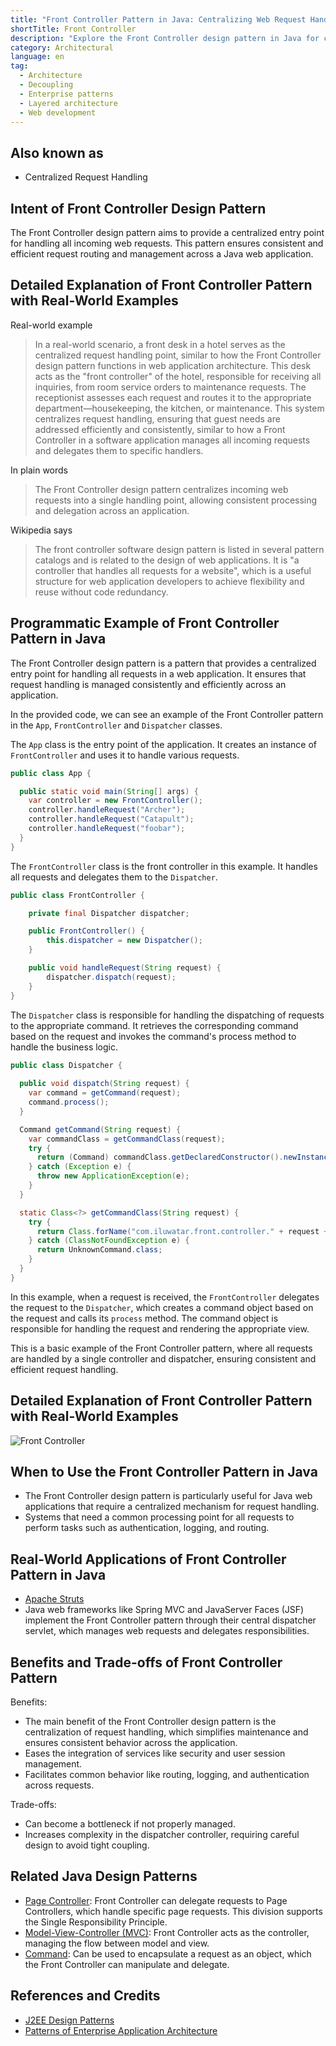 ```yaml
---
title: "Front Controller Pattern in Java: Centralizing Web Request Handling"
shortTitle: Front Controller
description: "Explore the Front Controller design pattern in Java for centralized request handling. Learn how to improve web application efficiency and consistency with this architectural pattern."
category: Architectural
language: en
tag:
  - Architecture
  - Decoupling
  - Enterprise patterns
  - Layered architecture
  - Web development
---
```


## Also known as

* Centralized Request Handling

## Intent of Front Controller Design Pattern

The Front Controller design pattern aims to provide a centralized entry point for handling all incoming web requests. This pattern ensures consistent and efficient request routing and management across a Java web application.

## Detailed Explanation of Front Controller Pattern with Real-World Examples

Real-world example

> In a real-world scenario, a front desk in a hotel serves as the centralized request handling point, similar to how the Front Controller design pattern functions in web application architecture. This desk acts as the "front controller" of the hotel, responsible for receiving all inquiries, from room service orders to maintenance requests. The receptionist assesses each request and routes it to the appropriate department—housekeeping, the kitchen, or maintenance. This system centralizes request handling, ensuring that guest needs are addressed efficiently and consistently, similar to how a Front Controller in a software application manages all incoming requests and delegates them to specific handlers.

In plain words

> The Front Controller design pattern centralizes incoming web requests into a single handling point, allowing consistent processing and delegation across an application.

Wikipedia says

> The front controller software design pattern is listed in several pattern catalogs and is related to the design of web applications. It is "a controller that handles all requests for a website", which is a useful structure for web application developers to achieve flexibility and reuse without code redundancy.

## Programmatic Example of Front Controller Pattern in Java

The Front Controller design pattern is a pattern that provides a centralized entry point for handling all requests in a web application. It ensures that request handling is managed consistently and efficiently across an application.

In the provided code, we can see an example of the Front Controller pattern in the `App`, `FrontController` and `Dispatcher` classes.

The `App` class is the entry point of the application. It creates an instance of `FrontController` and uses it to handle various requests.

```java
public class App {

  public static void main(String[] args) {
    var controller = new FrontController();
    controller.handleRequest("Archer");
    controller.handleRequest("Catapult");
    controller.handleRequest("foobar");
  }
}
```

The `FrontController` class is the front controller in this example. It handles all requests and delegates them to the `Dispatcher`.

```java
public class FrontController {

    private final Dispatcher dispatcher;

    public FrontController() {
        this.dispatcher = new Dispatcher();
    }

    public void handleRequest(String request) {
        dispatcher.dispatch(request);
    }
}
```

The `Dispatcher` class is responsible for handling the dispatching of requests to the appropriate command. It retrieves the corresponding command based on the request and invokes the command's process method to handle the business logic.

```java
public class Dispatcher {
    
  public void dispatch(String request) {
    var command = getCommand(request);
    command.process();
  }

  Command getCommand(String request) {
    var commandClass = getCommandClass(request);
    try {
      return (Command) commandClass.getDeclaredConstructor().newInstance();
    } catch (Exception e) {
      throw new ApplicationException(e);
    }
  }

  static Class<?> getCommandClass(String request) {
    try {
      return Class.forName("com.iluwatar.front.controller." + request + "Command");
    } catch (ClassNotFoundException e) {
      return UnknownCommand.class;
    }
  }
}
```

In this example, when a request is received, the `FrontController` delegates the request to the `Dispatcher`, which creates a command object based on the request and calls its `process` method. The command object is responsible for handling the request and rendering the appropriate view.

This is a basic example of the Front Controller pattern, where all requests are handled by a single controller and dispatcher, ensuring consistent and efficient request handling.

## Detailed Explanation of Front Controller Pattern with Real-World Examples

![Front Controller](./etc/front-controller.png "Front Controller")

## When to Use the Front Controller Pattern in Java

* The Front Controller design pattern is particularly useful for Java web applications that require a centralized mechanism for request handling.
* Systems that need a common processing point for all requests to perform tasks such as authentication, logging, and routing.

## Real-World Applications of Front Controller Pattern in Java

* [Apache Struts](https://struts.apache.org/)
* Java web frameworks like Spring MVC and JavaServer Faces (JSF) implement the Front Controller pattern through their central dispatcher servlet, which manages web requests and delegates responsibilities.

## Benefits and Trade-offs of Front Controller Pattern

Benefits:

* The main benefit of the Front Controller design pattern is the centralization of request handling, which simplifies maintenance and ensures consistent behavior across the application.
* Eases the integration of services like security and user session management.
* Facilitates common behavior like routing, logging, and authentication across requests.

Trade-offs:

* Can become a bottleneck if not properly managed.
* Increases complexity in the dispatcher controller, requiring careful design to avoid tight coupling.

## Related Java Design Patterns

* [Page Controller](https://java-design-patterns.com/patterns/page-controller/): Front Controller can delegate requests to Page Controllers, which handle specific page requests. This division supports the Single Responsibility Principle.
* [Model-View-Controller (MVC)](https://java-design-patterns.com/patterns/model-view-controller/): Front Controller acts as the controller, managing the flow between model and view.
* [Command](https://java-design-patterns.com/patterns/command/): Can be used to encapsulate a request as an object, which the Front Controller can manipulate and delegate.

## References and Credits

* [J2EE Design Patterns](https://amzn.to/4dpzgmx)
* [Patterns of Enterprise Application Architecture](https://amzn.to/3WfKBPR)
